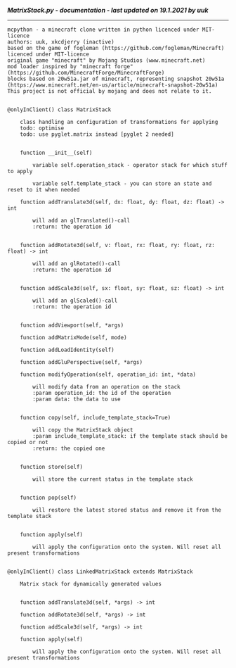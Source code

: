 ***MatrixStack.py - documentation - last updated on 19.1.2021 by uuk***
___

    mcpython - a minecraft clone written in python licenced under MIT-licence
    authors: uuk, xkcdjerry (inactive)
    based on the game of fogleman (https://github.com/fogleman/Minecraft) licenced under MIT-licence
    original game "minecraft" by Mojang Studios (www.minecraft.net)
    mod loader inspired by "minecraft forge" (https://github.com/MinecraftForge/MinecraftForge)
    blocks based on 20w51a.jar of minecraft, representing snapshot 20w51a
    (https://www.minecraft.net/en-us/article/minecraft-snapshot-20w51a)
    This project is not official by mojang and does not relate to it.


    @onlyInClient() class MatrixStack
        
        class handling an configuration of transformations for applying
        todo: optimise
        todo: use pyglet.matrix instead [pyglet 2 needed]


        function __init__(self)

            variable self.operation_stack - operator stack for which stuff to apply

            variable self.template_stack - you can store an state and reset to it when needed

        function addTranslate3d(self, dx: float, dy: float, dz: float) -> int
            
            will add an glTranslated()-call
            :return: the operation id


        function addRotate3d(self, v: float, rx: float, ry: float, rz: float) -> int
            
            will add an glRotated()-call
            :return: the operation id


        function addScale3d(self, sx: float, sy: float, sz: float) -> int
            
            will add an glScaled()-call
            :return: the operation id


        function addViewport(self, *args)

        function addMatrixMode(self, mode)

        function addLoadIdentity(self)

        function addGluPerspective(self, *args)

        function modifyOperation(self, operation_id: int, *data)
            
            will modify data from an operation on the stack
            :param operation_id: the id of the operation
            :param data: the data to use


        function copy(self, include_template_stack=True)
            
            will copy the MatrixStack object
            :param include_template_stack: if the template stack should be copied or not
            :return: the copied one


        function store(self)
            
            will store the current status in the template stack


        function pop(self)
            
            will restore the latest stored status and remove it from the template stack


        function apply(self)
            
            will apply the configuration onto the system. Will reset all present transformations


    @onlyInClient() class LinkedMatrixStack extends MatrixStack
        
        Matrix stack for dynamically generated values


        function addTranslate3d(self, *args) -> int

        function addRotate3d(self, *args) -> int

        function addScale3d(self, *args) -> int

        function apply(self)
            
            will apply the configuration onto the system. Will reset all present transformations
